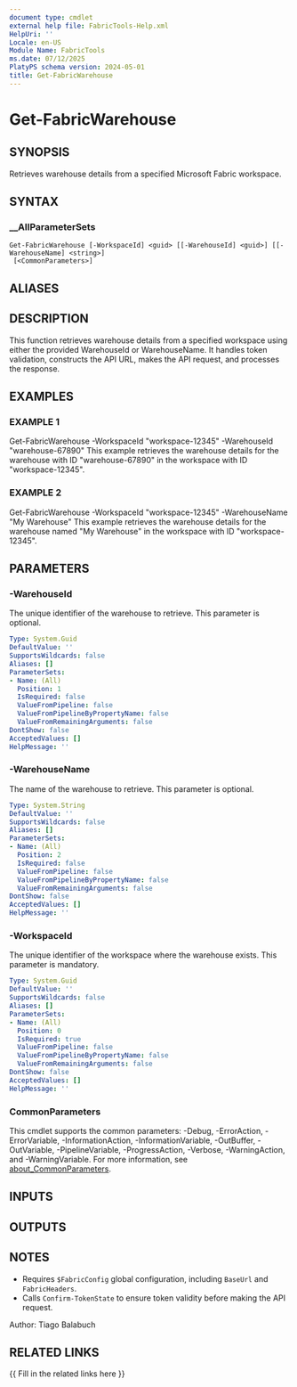 ```yaml
---
document type: cmdlet
external help file: FabricTools-Help.xml
HelpUri: ''
Locale: en-US
Module Name: FabricTools
ms.date: 07/12/2025
PlatyPS schema version: 2024-05-01
title: Get-FabricWarehouse
---
```


# Get-FabricWarehouse

## SYNOPSIS

Retrieves warehouse details from a specified Microsoft Fabric workspace.

## SYNTAX

### __AllParameterSets

```
Get-FabricWarehouse [-WorkspaceId] <guid> [[-WarehouseId] <guid>] [[-WarehouseName] <string>]
 [<CommonParameters>]
```

## ALIASES

## DESCRIPTION

This function retrieves warehouse details from a specified workspace using either the provided WarehouseId or WarehouseName.
It handles token validation, constructs the API URL, makes the API request, and processes the response.

## EXAMPLES

### EXAMPLE 1

Get-FabricWarehouse -WorkspaceId "workspace-12345" -WarehouseId "warehouse-67890"
This example retrieves the warehouse details for the warehouse with ID "warehouse-67890" in the workspace with ID "workspace-12345".

### EXAMPLE 2

Get-FabricWarehouse -WorkspaceId "workspace-12345" -WarehouseName "My Warehouse"
This example retrieves the warehouse details for the warehouse named "My Warehouse" in the workspace with ID "workspace-12345".

## PARAMETERS

### -WarehouseId

The unique identifier of the warehouse to retrieve.
This parameter is optional.

```yaml
Type: System.Guid
DefaultValue: ''
SupportsWildcards: false
Aliases: []
ParameterSets:
- Name: (All)
  Position: 1
  IsRequired: false
  ValueFromPipeline: false
  ValueFromPipelineByPropertyName: false
  ValueFromRemainingArguments: false
DontShow: false
AcceptedValues: []
HelpMessage: ''
```

### -WarehouseName

The name of the warehouse to retrieve.
This parameter is optional.

```yaml
Type: System.String
DefaultValue: ''
SupportsWildcards: false
Aliases: []
ParameterSets:
- Name: (All)
  Position: 2
  IsRequired: false
  ValueFromPipeline: false
  ValueFromPipelineByPropertyName: false
  ValueFromRemainingArguments: false
DontShow: false
AcceptedValues: []
HelpMessage: ''
```

### -WorkspaceId

The unique identifier of the workspace where the warehouse exists.
This parameter is mandatory.

```yaml
Type: System.Guid
DefaultValue: ''
SupportsWildcards: false
Aliases: []
ParameterSets:
- Name: (All)
  Position: 0
  IsRequired: true
  ValueFromPipeline: false
  ValueFromPipelineByPropertyName: false
  ValueFromRemainingArguments: false
DontShow: false
AcceptedValues: []
HelpMessage: ''
```

### CommonParameters

This cmdlet supports the common parameters: -Debug, -ErrorAction, -ErrorVariable,
-InformationAction, -InformationVariable, -OutBuffer, -OutVariable, -PipelineVariable,
-ProgressAction, -Verbose, -WarningAction, and -WarningVariable. For more information, see
[about_CommonParameters](https://go.microsoft.com/fwlink/?LinkID=113216).

## INPUTS

## OUTPUTS

## NOTES

- Requires `$FabricConfig` global configuration, including `BaseUrl` and `FabricHeaders`.
- Calls `Confirm-TokenState` to ensure token validity before making the API request.

Author: Tiago Balabuch

## RELATED LINKS

{{ Fill in the related links here }}

